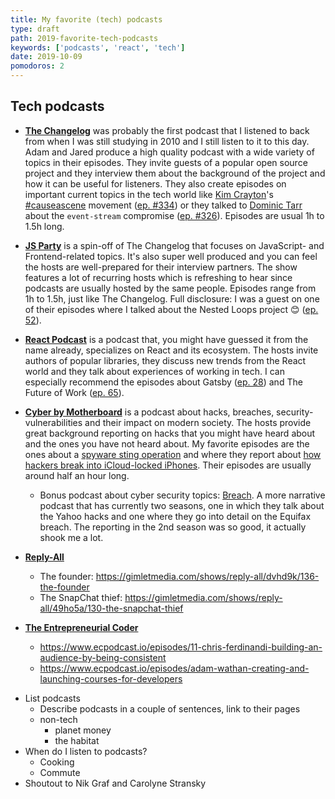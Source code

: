 ```yaml
---
title: My favorite (tech) podcasts
type: draft
path: 2019-favorite-tech-podcasts
keywords: ['podcasts', 'react', 'tech']
date: 2019-10-09
pomodoros: 2
---
```


## Tech podcasts

- **[The Changelog](https://changelog.com/podcast)** was probably the first podcast that I listened to back from when I was still studying in 2010 and I still listen to it to this day. Adam and Jared produce a high quality podcast with a wide variety of topics in their episodes. They invite guests of a popular open source project and they interview them about the background of the project and how it can be useful for listeners. They also create episodes on important current topics in the tech world like [Kim Crayton](https://twitter.com/KimCrayton1)'s [#causeascene](https://hashtagcauseascene.com/) movement ([ep. #334](https://changelog.com/podcast/334)) or they talked to [Dominic Tarr](https://twitter.com/dominictarr) about the `event-stream` compromise ([ep. #326](https://changelog.com/podcast/326)). Episodes are usual 1h to 1.5h long.

- **[JS Party](https://changelog.com/jsparty)** is a spin-off of The Changelog that focuses on JavaScript- and Frontend-related topics. It's also super well produced and you can feel the hosts are well-prepared for their interview partners. The show features a lot of recurring hosts which is refreshing to hear since podcasts are usually hosted by the same people. Episodes range from 1h to 1.5h, just like The Changelog. Full disclosure: I was a guest on one of their episodes where I talked about the Nested Loops project 😊 ([ep. 52](https://changelog.com/jsparty/52)).

- **[React Podcast](https://reactpodcast.com/)** is a podcast that, you might have guessed it from the name already, specializes on React and its ecosystem. The hosts invite authors of popular libraries, they discuss new trends from the React world and they talk about experiences of working in tech. I can especially recommend the episodes about Gatsby ([ep. 28](https://reactpodcast.com/28)) and The Future of Work ([ep. 65](https://reactpodcast.com/65)).

- **[Cyber by Motherboard](https://podcasts.apple.com/us/podcast/cyber/id1441708044)** is a podcast about hacks, breaches, security-vulnerabilities and their impact on modern society. The hosts provide great background reporting on hacks that you might have heard about and the ones you have not heard about. My favorite episodes are the ones about a [spyware sting operation](https://podcasts.apple.com/us/podcast/the-spyware-sting-operation/id1441708044?i=1000429241547) and where they report about [how hackers break into iCloud-locked iPhones](https://podcasts.apple.com/us/podcast/how-hackers-break-into-icloud-locked-iphones/id1441708044?i=1000430212873). Their episodes are usually around half an hour long.

  - Bonus podcast about cyber security topics: [Breach](https://www.carbonite.com/podcasts/breach/). A more narrative podcast that has currently two seasons, one in which they talk about the Yahoo hacks and one where they go into detail on the Equifax breach. The reporting in the 2nd season was so good, it actually shook me a lot.

- **[Reply-All](https://gimletmedia.com/shows/reply-all)**

  - The founder: https://gimletmedia.com/shows/reply-all/dvhd9k/136-the-founder
  - The SnapChat thief: https://gimletmedia.com/shows/reply-all/49ho5a/130-the-snapchat-thief

- **[The Entrepreneurial Coder](https://www.ecpodcast.io/)**

  - https://www.ecpodcast.io/episodes/11-chris-ferdinandi-building-an-audience-by-being-consistent
  - https://www.ecpodcast.io/episodes/adam-wathan-creating-and-launching-courses-for-developers

* List podcasts
  - Describe podcasts in a couple of sentences, link to their pages
  - non-tech
    - planet money
    - the habitat
* When do I listen to podcasts?
  - Cooking
  - Commute
* Shoutout to Nik Graf and Carolyne Stransky
